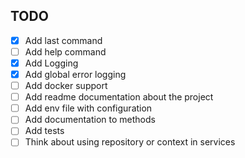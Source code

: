 ## TODO

- [x] Add last command
- [ ] Add help command
- [x] Add Logging
- [x] Add global error logging
- [ ] Add docker support
- [ ] Add readme documentation about the project
- [ ] Add env file with configuration
- [ ] Add documentation to methods
- [ ] Add tests
- [ ] Think about using repository or context in services
